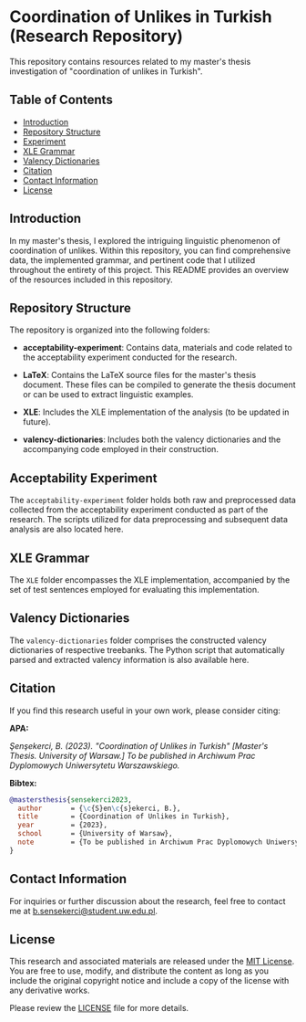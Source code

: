 # Coordination of Unlikes in Turkish (Research Repository)

This repository contains resources related to my master's thesis investigation of "coordination of unlikes in Turkish". 

## Table of Contents

- [Introduction](#introduction)
- [Repository Structure](#repository-structure)
- [Experiment](#experiment)
- [XLE Grammar](#xle-grammar)
- [Valency Dictionaries](#valency-dictionaries)
- [Citation](#citation)
- [Contact Information](#contact-information)
- [License](#license)

## Introduction

In my master's thesis, I explored the intriguing linguistic phenomenon of coordination of unlikes. Within this repository, you can find comprehensive data, the implemented grammar, and pertinent code that I utilized throughout the entirety of this project. This README provides an overview of the resources included in this repository.

## Repository Structure

The repository is organized into the following folders:

- **acceptability-experiment**: Contains data, materials and code related to the acceptability experiment conducted for the research.

- **LaTeX**: Contains the LaTeX source files for the master's thesis document. These files can be compiled to generate the thesis document or can be used to extract linguistic examples.

- **XLE**: Includes the XLE implementation of the analysis (to be updated in future).

- **valency-dictionaries**: Includes both the valency dictionaries and the accompanying code employed in their construction.

## Acceptability Experiment

The `acceptability-experiment` folder holds both raw and preprocessed data collected from the acceptability experiment conducted as part of the research. The scripts utilized for data preprocessing and subsequent data analysis are also located here.

## XLE Grammar

The `XLE` folder encompasses the XLE implementation, accompanied by the set of test sentences employed for evaluating this implementation.

## Valency Dictionaries

The `valency-dictionaries` folder comprises the constructed valency dictionaries of respective treebanks. The Python script that automatically parsed and extracted valency information is also available here.

## Citation

If you find this research useful in your own work, please consider citing:

**APA:**

*Şenşekerci, B. (2023). "Coordination of Unlikes in Turkish" [Master's Thesis. University of Warsaw.] To be published in Archiwum Prac Dyplomowych Uniwersytetu Warszawskiego.*

**Bibtex:**
```bibtex
@mastersthesis{sensekerci2023,
  author       = {\c{S}en\c{s}ekerci, B.},
  title        = {Coordination of Unlikes in Turkish},
  year         = {2023},
  school       = {University of Warsaw},
  note         = {To be published in Archiwum Prac Dyplomowych Uniwersytetu Warszawskiego}
}
```

## Contact Information

For inquiries or further discussion about the research, feel free to contact me at [b.sensekerci@student.uw.edu.pl](mailto:b.sensekerci@student.uw.edu.pl).

## License

This research and associated materials are released under the [MIT License](LICENSE.txt). You are free to use, modify, and distribute the content as long as you include the original copyright notice and include a copy of the license with any derivative works.

Please review the [LICENSE](LICENSE.txt) file for more details.
